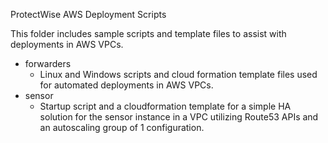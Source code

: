 ProtectWise AWS Deployment Scripts

This folder includes sample scripts and template files to assist with deployments in AWS VPCs.

- forwarders
    - Linux and Windows scripts and cloud formation template files used for automated deployments in AWS VPCs.
- sensor
    - Startup script and a cloudformation template for a simple HA solution for the sensor instance in a VPC utilizing Route53 APIs and an autoscaling group of 1 configuration.